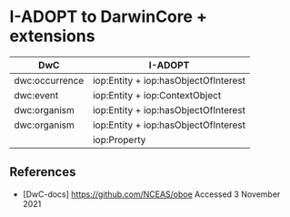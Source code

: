 # I-ADOPT to DarwinCore + extensions





| DwC                 | I-ADOPT                              |
|---------------------|--------------------------------------|
| dwc:occurrence      | iop:Entity + iop:hasObjectOfInterest |
| dwc:event           | iop:Entity + iop:ContextObject       |
| dwc:organism        | iop:Entity +  iop:hasObjectOfInterest|
| dwc:organism        | iop:Entity +  iop:hasObjectOfInterest|
                      | iop:Property  

## References

* [DwC-docs] https://github.com/NCEAS/oboe Accessed 3 November 2021
